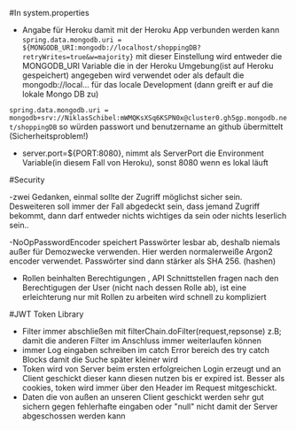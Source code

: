 #In system.properties

- Angabe für Heroku damit mit der Heroku App verbunden werden kann
  `spring.data.mongodb.uri = ${MONGODB_URI:mongodb://localhost/shoppingDB?retryWrites=true&w=majority}`
mit dieser Einstellung wird entweder die MONGODB_URI Variable die in der Heroku Umgebung(ist auf Heroku gespeichert) angegeben wird verwendet oder als default die mongodb://local... für das locale Development (dann greift er auf die lokale Mongo DB zu) 

`spring.data.mongodb.uri = mongodb+srv://NiklasSchibel:mWMQKsXSq6KSPN0x@cluster0.gh5gp.mongodb.net/shoppingDB`
so würden passwort und benutzername an github übermittelt (Sicherheitsproblem!)



- server.port=${PORT:8080}, nimmt als ServerPort die Environment Variable(in diesem Fall von Heroku), sonst 8080 wenn es lokal läuft

#Security

-zwei Gedanken, einmal sollte der Zugriff möglichst sicher sein. Desweiteren soll immer der Fall abgedeckt sein, dass jemand Zugriff bekommt, dann darf entweder nichts wichtiges da sein oder nichts leserlich sein..

-NoOpPasswordEncoder speichert Passwörter lesbar ab, deshalb niemals außer für Demozwecke verwenden. Hier werden normalerweiße Argon2 encoder verwendet. Passwörter sind dann stärker als SHA 256. (hashen) 

- Rollen beinhalten Berechtigungen , API Schnittstellen fragen nach den Berechtigugen der User (nicht nach dessen Rolle ab), ist eine erleichterung nur mit Rollen zu arbeiten wird schnell zu kompliziert


#JWT Token Library
- Filter immer abschließen mit filterChain.doFilter(request,repsonse) z.B; damit die anderen Filter im Anschluss immer weiterlaufen können
- immer Log eingaben schreiben im catch Error bereich des try catch Blocks damit die Suche später kleiner wird
- Token wird von Server beim ersten erfolgreichen Login erzeugt und an Client geschickt dieser kann diesen nutzen bis er expired ist. Besser als cookies, token wird immer über den Header im Request mitgeschickt.
- Daten die von außen an unseren Client geschickt werden sehr gut sichern gegen fehlerhafte eingaben oder "null" nicht damit der Server abgeschossen werden kann 

